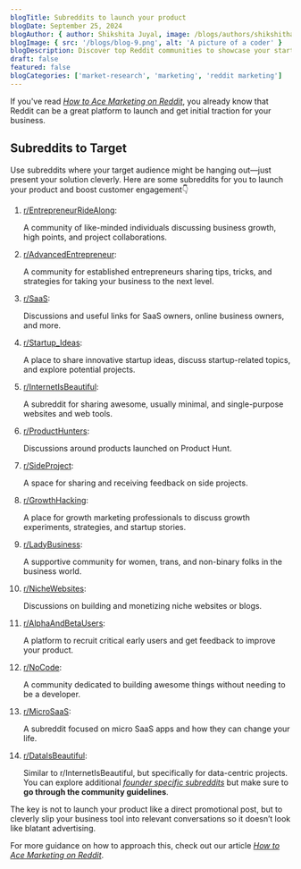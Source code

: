 ```yaml
---
blogTitle: Subreddits to launch your product
blogDate: September 25, 2024
blogAuthor: { author: Shikshita Juyal, image: /blogs/authors/shikshitha.png }
blogImage: { src: '/blogs/blog-9.png', alt: 'A picture of a coder' }
blogDescription: Discover top Reddit communities to showcase your startup, gather feedback, and attract early adopters. Boost your product's visibility.
draft: false
featured: false
blogCategories: ['market-research', 'marketing', 'reddit marketing']
---
```


If you've read _[How to Ace Marketing on Reddit](/blog/how-to-ace-marketing-on-reddit)_, you already know that Reddit can be a great platform to launch and get initial traction for your business.

## Subreddits to Target

Use subreddits where your target audience might be hanging out—just present your solution cleverly. Here are some subreddits for you to launch your product and boost customer engagement👇

1. [r/EntrepreneurRideAlong](https://www.reddit.com/r/EntrepreneurRideAlong/):

   A community of like-minded individuals discussing business growth, high points, and project collaborations.

2. [r/AdvancedEntrepreneur](https://www.reddit.com/r/advancedentrepreneur/):

   A community for established entrepreneurs sharing tips, tricks, and strategies for taking your business to the next level.

3. [r/SaaS](https://www.reddit.com/r/SaaS/):

   Discussions and useful links for SaaS owners, online business owners, and more.

4. [r/Startup_Ideas](https://www.reddit.com/r/Startup_Ideas/):

   A place to share innovative startup ideas, discuss startup-related topics, and explore potential projects.

5. [r/InternetIsBeautiful](https://www.reddit.com/r/InternetIsBeautiful/):

   A subreddit for sharing awesome, usually minimal, and single-purpose websites and web tools.

6. [r/ProductHunters](https://www.reddit.com/r/ProductHunters/):

   Discussions around products launched on Product Hunt.

7. [r/SideProject](https://www.reddit.com/r/SideProject/):

   A space for sharing and receiving feedback on side projects.

8. [r/GrowthHacking](https://www.reddit.com/r/GrowthHacking/):

   A place for growth marketing professionals to discuss growth experiments, strategies, and startup stories.

9. [r/LadyBusiness](https://www.reddit.com/r/ladybusiness/):

   A supportive community for women, trans, and non-binary folks in the business world.

10. [r/NicheWebsites](https://www.reddit.com/r/NicheWebsites/):

    Discussions on building and monetizing niche websites or blogs.

11. [r/AlphaAndBetaUsers](https://www.reddit.com/r/alphaandbetausers/):

    A platform to recruit critical early users and get feedback to improve your product.

12. [r/NoCode](https://www.reddit.com/r/nocode/):

    A community dedicated to building awesome things without needing to be a developer.

13. [r/MicroSaaS](https://www.reddit.com/r/microsaas/):

    A subreddit focused on micro SaaS apps and how they can change your life.

14. [r/DataIsBeautiful](https://www.reddit.com/r/dataisbeautiful/):

    Similar to r/InternetIsBeautiful, but specifically for data-centric projects.
    You can explore additional _[founder specific subreddits](/blog/subreddits-for-aspiring-and-full-time-founders)_ but make sure to **go through the community guidelines**.

The key is not to launch your product like a direct promotional post, but to cleverly slip your business tool into relevant conversations so it doesn’t look like blatant advertising.

For more guidance on how to approach this, check out our article _[How to Ace Marketing on Reddit](/blog/how-to-ace-marketing-on-reddit)_.
